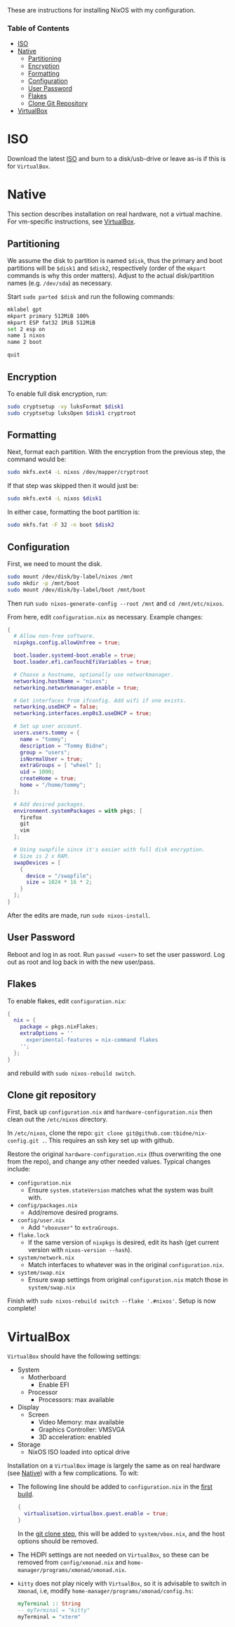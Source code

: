 These are instructions for installing NixOS with my configuration.

### Table of Contents
* [ISO](#iso)
* [Native](#native)
  * [Partitioning](#partitioning)
  * [Encryption](#encryption)
  * [Formatting](#formatting)
  * [Configuration](#configuration)
  * [User Password](#user-password)
  * [Flakes](#flakes)
  * [Clone Git Repository](#clone-git-repository)
* [VirtualBox](#virtualbox)

# ISO

Download the latest [ISO](https://nixos.org/download.html) and burn to a disk/usb-drive or leave as-is if this is for `VirtualBox`.

# Native

This section describes installation on real hardware, not a virtual machine. For vm-specific instructions, see [VirtualBox](#virtualbox).

## Partitioning

We assume the disk to partition is named `$disk`, thus the primary and boot partitions will be `$disk1` and `$disk2`, respectively (order of the `mkpart` commands is why this order matters). Adjust to the actual disk/partition names (e.g. `/dev/sda`) as necessary.

Start `sudo parted $disk` and run the following commands:

```sh
mklabel gpt
mkpart primary 512MiB 100%
mkpart ESP fat32 1MiB 512MiB
set 2 esp on
name 1 nixos
name 2 boot

quit
```

## Encryption

To enable full disk encryption, run:

```sh
sudo cryptsetup -vy luksFormat $disk1
sudo cryptsetup luksOpen $disk1 cryptroot
```

## Formatting

Next, format each partition. With the encryption from the previous step, the command would be:

```sh
sudo mkfs.ext4 -L nixos /dev/mapper/cryptroot
```

If that step was skipped then it would just be:

```sh
sudo mkfs.ext4 -L nixos $disk1
```

In either case, formatting the boot partition is:

```sh
sudo mkfs.fat -F 32 -n boot $disk2
```

## Configuration

First, we need to mount the disk.

```sh
sudo mount /dev/disk/by-label/nixos /mnt
sudo mkdir -p /mnt/boot
sudo mount /dev/disk/by-label/boot /mnt/boot
```

Then run `sudo nixos-generate-config --root /mnt` and `cd /mnt/etc/nixos`.

From here, edit `configuration.nix` as necessary. Example changes:

```nix
{
  # Allow non-free software.
  nixpkgs.config.allowUnfree = true;

  boot.loader.systemd-boot.enable = true;
  boot.loader.efi.canTouchEfiVariables = true;

  # Choose a hostname, optionally use networkmanager.
  networking.hostName = "nixos";
  networking.networkmanager.enable = true;

  # Get interfaces from ifconfig. Add wifi if one exists.
  networking.useDHCP = false;
  networking.interfaces.enp0s3.useDHCP = true;

  # Set up user account.
  users.users.tommy = {
    name = "tommy";
    description = "Tommy Bidne";
    group = "users";
    isNormalUser = true;
    extraGroups = [ "wheel" ];
    uid = 1000;
    createHome = true;
    home = "/home/tommy";
  };

  # Add desired packages.
  environment.systemPackages = with pkgs; [
    firefox
    git
    vim
  ];

  # Using swapfile since it's easier with full disk encryption.
  # Size is 2 x RAM.
  swapDevices = [
    {
      device = "/swapfile";
      size = 1024 * 16 * 2;
    }
  ];
}
```

After the edits are made, run `sudo nixos-install`.

## User Password

Reboot and log in as root. Run `passwd <user>` to set the user password. Log out as root and log back in with the new user/pass.

## Flakes

To enable flakes, edit `configuration.nix`:

```nix
{
  nix = {
    package = pkgs.nixFlakes;
    extraOptions = ''
      experimental-features = nix-command flakes
    '';
  };
}
```

and rebuild with `sudo nixos-rebuild switch`.

## Clone git repository

First, back up `configuration.nix` and `hardware-configuration.nix` then clean out the `/etc/nixos` directory.

In `/etc/nixos`, clone the repo: `git clone git@github.com:tbidne/nix-config.git .`. This requires an ssh key set up with github.

Restore the original `hardware-configuration.nix` (thus overwriting the one from the repo), and change any other needed values. Typical changes include:

* `configuration.nix`
  * Ensure `system.stateVersion` matches what the system was built with.
* `config/packages.nix`
  * Add/remove desired programs.
* `config/user.nix`
  * Add `"vboxuser"` to `extraGroups`.
* `flake.lock`
  * If the same version of `nixpkgs` is desired, edit its hash (get current version with `nixos-version --hash`).
* `system/network.nix`
  * Match interfaces to whatever was in the original `configuration.nix`.
* `system/swap.nix`
  * Ensure swap settings from original `configuration.nix` match those in `system/swap.nix`

Finish with `sudo nixos-rebuild switch --flake '.#nixos'`. Setup is now complete!

# VirtualBox

`VirtualBox` should have the following settings:

* System
  * Motherboard
    * Enable EFI
  * Processor
    * Processors: max available
* Display
  * Screen
    * Video Memory: max available
    * Graphics Controller: VMSVGA
    * 3D acceleration: enabled
* Storage
  * NixOS ISO loaded into optical drive

Installation on a `VirtualBox` image is largely the same as on real hardware (see [Native](#native)) with a few complications. To wit:

* The following line should be added to `configuration.nix` in the [first build](#configuration).

    ```nix
    {
      virtualisation.virtualbox.guest.enable = true;
    }
    ```

    In the [git clone step](#clone-git-repository), this will be added to `system/vbox.nix`, and the host options should be removed.

* The HiDPI settings are not needed on `VirtualBox`, so these can be removed from `config/xmonad.nix` and `home-manager/programs/xmonad/xmonad.nix`.

* `kitty` does not play nicely with `VirtualBox`, so it is advisable to switch in `Xmonad`, i.e, modify `home-manager/programs/xmonad/config.hs`:

    ```haskell
    myTerminal :: String
    -- myTerminal = "kitty"
    myTerminal = "xterm"
    ```
